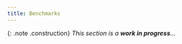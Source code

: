 ```yaml
---
title: Benchmarks
---
```


{: .note .construction}
_This section is a **work in progress**..._

<div style="min-height: 800px"></div>